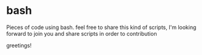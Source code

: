 # bash
Pieces of code using bash.
feel free to share this kind of scripts, I'm looking forward to join you and share scripts in order to contribution 

greetings! 
